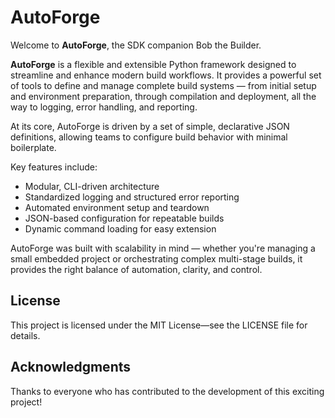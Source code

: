 # AutoForge

Welcome to **AutoForge**, the SDK companion Bob the Builder.

**AutoForge** is a flexible and extensible Python framework designed to streamline and enhance modern build workflows. It provides a powerful set of tools to define and manage complete build systems — from initial setup and environment preparation, through compilation and deployment, all the way to logging, error handling, and reporting.

At its core, AutoForge is driven by a set of simple, declarative JSON definitions, allowing teams to configure build behavior with minimal boilerplate.

Key features include:

- Modular, CLI-driven architecture
- Standardized logging and structured error reporting
- Automated environment setup and teardown
- JSON-based configuration for repeatable builds
- Dynamic command loading for easy extension

AutoForge was built with scalability in mind — whether you're managing a small embedded project or orchestrating complex multi-stage builds, it provides the right balance of automation, clarity, and control.

## License

This project is licensed under the MIT License—see the LICENSE file for details.

## Acknowledgments

Thanks to everyone who has contributed to the development of this exciting project!
